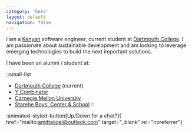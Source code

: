 ```yaml
---
category: 'hero'
layout: default
navigation: false
---
```


<!-- ::p -->
I am a [Kenyan][kenya] software engineer,
current student at [Dartmouth College][dartmouth].
I am passionate about sustainable development
and am looking to leverage emerging technologies
to build the next important solutions.

I have been an alumni / student at:

::small-list
- [Dartmouth College][dartmouth] (current)
- [Y Combinator][yc]
- [Carnegie Mellon University][cmu]
- [Starehe Boys' Center & School][starehe]
::

:animated-styled-button[Up/Down for a chat?]{
  href="mailto:amittaijoel@outlook.com"
  target="_blank"
  rel="noreferrer"}


[dartmouth]:  https://home.dartmouth.edu/
[kenya]:      https://www.bbc.com/news/world-africa-13681341
[starehe]:    https://www.stareheboyscentre.ac.ke/sbc/
[yc]:         https://www.startupschool.org/
[cmu]:        https://www.cs.cmu.edu/
